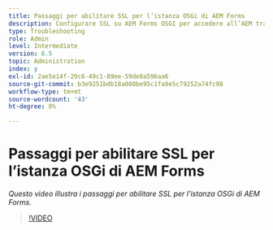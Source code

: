 ```yaml
---
title: Passaggi per abilitare SSL per l’istanza OSGi di AEM Forms
description: Configurare SSL su AEM Forms OSGI per accedere all’AEM tramite HTTPS
type: Troubleshooting
role: Admin
level: Intermediate
version: 6.5
topic: Administration
index: y
exl-id: 2ae5e14f-29c6-49c1-89ee-59de8a596aa6
source-git-commit: b3e9251bdb18a008be95c1fa9e5c79252a74fc98
workflow-type: tm+mt
source-wordcount: '43'
ht-degree: 0%

---
```


# Passaggi per abilitare SSL per l’istanza OSGi di AEM Forms

*Questo video illustra i passaggi per abilitare SSL per l’istanza OSGi di AEM Forms.*

>[!VIDEO](https://video.tv.adobe.com/v/335524?quality=12&learn=on)
